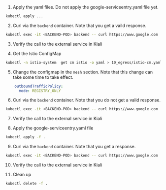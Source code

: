 1. Apply the yaml files. Do not apply the google-serviceentry.yaml file yet.
```bash
kubectl apply ...
```

2. Curl via the `backend` container. Note that you get a vaild response.
```bash
kubectl exec -it <BACKEND-POD> backend -- curl https://www.google.com
```

3. Verify the call to the external service in Kiali

4. Get the Istio ConfigMap
```bash
kubectl -n istio-system  get cm istio -o yaml > 10_egress/istio-cm.yaml
```

5. Change the configmap in the `mesh` section. Note that this change can take some time to take effect.
```yaml
    outboundTrafficPolicy:
      mode: REGISTRY_ONLY
```

6. Curl via the `backend` container. Note that you do not get a valid response.
```bash
kubectl exec -it <BACKEND-POD> backend -- curl https://www.google.com
```

7. Verify the call to the external service in Kiali

8. Apply the google-serviceentry.yaml file
```bash
kubectl apply -f .
```

9. Curl via the `backend` container. Note that you get a response.
```bash
kubectl exec -it <BACKEND-POD> backend -- curl https://www.google.com
```

10. Verify the call to the external service in Kiali

11. Clean up
```bash
kubectl delete -f .
```
